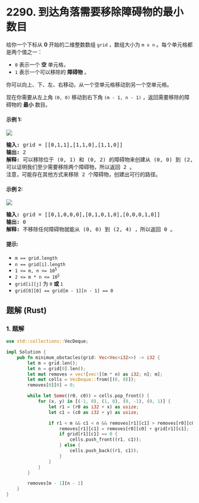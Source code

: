# 2290. 到达角落需要移除障碍物的最小数目
给你一个下标从 **0** 开始的二维整数数组 `grid` ，数组大小为 `m x n` 。每个单元格都是两个值之一：

* `0` 表示一个 **空** 单元格，
* `1` 表示一个可以移除的 **障碍物** 。

你可以向上、下、左、右移动，从一个空单元格移动到另一个空单元格。

现在你需要从左上角 `(0, 0)` 移动到右下角 `(m - 1, n - 1)` ，返回需要移除的障碍物的 **最小** 数目。

#### 示例 1:
![](https://assets.leetcode.com/uploads/2022/04/06/example1drawio-1.png)
<pre>
<strong>输入:</strong> grid = [[0,1,1],[1,1,0],[1,1,0]]
<strong>输出:</strong> 2
<strong>解释:</strong> 可以移除位于 (0, 1) 和 (0, 2) 的障碍物来创建从 (0, 0) 到 (2, 2) 的路径。
可以证明我们至少需要移除两个障碍物，所以返回 2 。
注意，可能存在其他方式来移除 2 个障碍物，创建出可行的路径。
</pre>

#### 示例 2:
![](https://assets.leetcode.com/uploads/2022/04/06/example1drawio.png)
<pre>
<strong>输入:</strong> grid = [[0,1,0,0,0],[0,1,0,1,0],[0,0,0,1,0]]
<strong>输出:</strong> 0
<strong>解释:</strong> 不移除任何障碍物就能从 (0, 0) 到 (2, 4) ，所以返回 0 。
</pre>

#### 提示:
* `m == grid.length`
* `n == grid[i].length`
* <code>1 <= m, n <= 10<sup>5</sup></code>
* <code>2 <= m * n <= 10<sup>5</sup></code>
* `grid[i][j]` 为 `0` **或** `1`
* `grid[0][0] == grid[m - 1][n - 1] == 0`

## 题解 (Rust)

### 1. 题解
```Rust
use std::collections::VecDeque;

impl Solution {
    pub fn minimum_obstacles(grid: Vec<Vec<i32>>) -> i32 {
        let m = grid.len();
        let n = grid[0].len();
        let mut removes = vec![vec![(m * n) as i32; n]; m];
        let mut cells = VecDeque::from([(0, 0)]);
        removes[0][0] = 0;

        while let Some((r0, c0)) = cells.pop_front() {
            for (x, y) in [(-1, 0), (1, 0), (0, -1), (0, 1)] {
                let r1 = (r0 as i32 + x) as usize;
                let c1 = (c0 as i32 + y) as usize;

                if r1 < m && c1 < n && removes[r1][c1] > removes[r0][c0] + grid[r1][c1] {
                    removes[r1][c1] = removes[r0][c0] + grid[r1][c1];
                    if grid[r1][c1] == 0 {
                        cells.push_front((r1, c1));
                    } else {
                        cells.push_back((r1, c1));
                    }
                }
            }
        }

        removes[m - 1][n - 1]
    }
}
```
